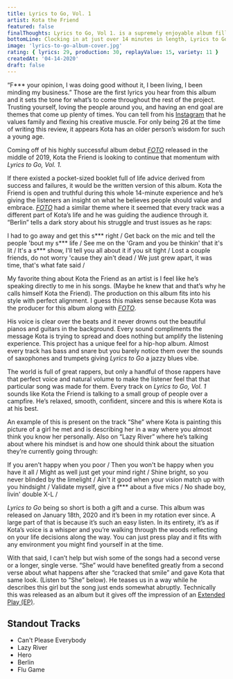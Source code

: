 ```yaml
---
title: Lyrics to Go, Vol. 1
artist: Kota the Friend
featured: false
finalThoughts: Lyrics to Go, Vol 1. is a supremely enjoyable album filled with extremely chill beats and powerful, moving lyrics. I can’t even tell you the number of times I’ve played this album without getting tired of hearing Kota the Friend’s voice, valuable life lessons, and relatable lyrics. The guitars, piano, saxophones, and trumpets are a nice addition to the ever usual bass and snare while Kota calmly glides of the beats with his personal subject matter. As previously mentioned, I wish some of the songs were longer and a bit more fleshed out, but this sample-sized showcase leaves me eager to hear his next project.
bottomLine: Clocking in at just over 14 minutes in length, Lyrics to Go, Vol. 1 gives the listeners advice on being introspective, appreciating what you have and being a positive influence for the people around you. This bite-sized piece of work showcases Kota’s creative artistry and unique sound.
image: 'lyrics-to-go-album-cover.jpg'
rating: { lyrics: 29, production: 30, replayValue: 15, variety: 11 }
createdAt: '04-14-2020'
draft: false
---
```


“F\*\*\* your opinion, I was doing good without it, I been living, I been minding my business.” Those are the first lyrics you hear from this album and it sets the tone for what’s to come throughout the rest of the project. Trusting yourself, loving the people around you, and having an end goal are themes that come up plenty of times. You can tell from his [Instagram](https://www.instagram.com/kotathefriend/) that he values family and flexing his creative muscle. For only being 26 at the time of writing this review, it appears Kota has an older person’s wisdom for such a young age.

Coming off of his highly successful album debut _[FOTO](https://open.spotify.com/album/6RBVbvHUbdAnUWm4GjyY7A?si=u-4SG9guRBS1hyN0xtQVpQ)_ released in the middle of 2019, Kota the Friend is looking to continue that momentum with _Lyrics to Go, Vol. 1._

<video-embed link="https://www.youtube.com/embed/3uFVXlk_oSY"></video-embed>

If there existed a pocket-sized booklet full of life advice derived from success and failures, it would be the written version of this album. Kota the Friend is open and truthful during this whole 14-minute experience and he’s giving the listeners an insight on what he believes people should value and embrace. _[FOTO](https://open.spotify.com/album/6RBVbvHUbdAnUWm4GjyY7A?si=u-4SG9guRBS1hyN0xtQVpQ)_ had a similar theme where it seemed that every track was a different part of Kota’s life and he was guiding the audience through it. “Berlin” tells a dark story about his struggle and trust issues as he raps:

<quote song="Berlin">
I had to go away and get this s*** right /  
Get back on the mic and tell the people 'bout my s*** life /  
See me on the 'Gram and you be thinkin' that it's lit /  
It's a s*** show, I'll tell you all about it if you sit tight /  
Lost a couple friends, do not worry 'cause they ain't dead /  
We just grew apart, it was time, that's what fate said /
</quote>

My favorite thing about Kota the Friend as an artist is I feel like he’s speaking directly to me in his songs. (Maybe he knew that and that’s why he calls himself Kota the Friend). The production on this album fits into his style with perfect alignment. I guess this makes sense because Kota was the producer for this album along with _[FOTO](https://open.spotify.com/album/6RBVbvHUbdAnUWm4GjyY7A?si=u-4SG9guRBS1hyN0xtQVpQ)_.

His voice is clear over the beats and it never drowns out the beautiful pianos and guitars in the background. Every sound compliments the message Kota is trying to spread and does nothing but amplify the listening experience. This project has a unique feel for a hip-hop album. Almost every track has bass and snare but you barely notice them over the sounds of saxophones and trumpets giving _Lyrics to Go_ a jazzy blues vibe.

The world is full of great rappers, but only a handful of those rappers have that perfect voice and natural volume to make the listener feel that that particular song was made for them. Every track on _Lyrics to Go, Vol. 1_ sounds like Kota the Friend is talking to a small group of people over a campfire. He’s relaxed, smooth, confident, sincere and this is where Kota is at his best.

An example of this is present on the track “She” where Kota is painting this picture of a girl he met and is describing her in a way where you almost think you know her personally. Also on “Lazy River” where he’s talking about where his mindset is and how one should think about the situation they’re currently going through:

<quote song="Lazy River">
If you aren't happy when you poor /  
Then you won't be happy when you have it all /  
Might as well just get your mind right /  
Shine bright, so you never blinded by the limelight /  
Ain't it good when your vision match up with you hindsight /  
Validate myself, give a f*** about a five mics /  
No shade boy, livin' double X-L /
</quote>

_Lyrics to Go_ being so short is both a gift and a curse. This album was released on January 18th, 2020 and it’s been in my rotation ever since. A large part of that is because it’s such an easy listen. In its entirety, it’s as if Kota’s voice is a whisper and you’re walking through the woods reflecting on your life decisions along the way. You can just press play and it fits with any environment you might find yourself in at the time.

With that said, I can’t help but wish some of the songs had a second verse or a longer, single verse. “She” would have benefited greatly from a second verse about what happens after she “cracked that smile” and gave Kota that same look. (Listen to “She” below). He teases us in a way while he describes this girl but the song just ends somewhat abruptly. Technically this was released as an album but it gives off the impression of an [Extended Play (EP)](/blog/ep-vs-lp-vs-album-vs-mixtape-whats-the-difference/).

<video-embed link="https://www.youtube.com/embed/DgVFZegRldQ"></video-embed>

## Standout Tracks

- Can't Please Everybody
- Lazy River
- Hero
- Berlin
- Flu Game

